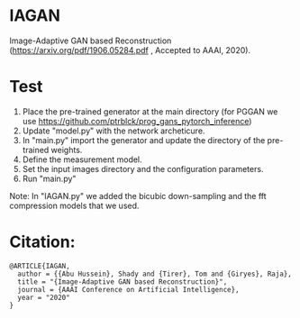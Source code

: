 # IAGAN

Image-Adaptive GAN based Reconstruction (https://arxiv.org/pdf/1906.05284.pdf , Accepted to AAAI, 2020).

# Test
1. Place the pre-trained generator at the main directory (for PGGAN we use https://github.com/ptrblck/prog_gans_pytorch_inference)
2. Update "model.py" with the network archeticure.
3. In "main.py" import the generator and update the directory of the pre-trained weights.
4. Define the measurement model.
5. Set the input images directory and the configuration parameters.
6. Run "main.py"

Note:
In "IAGAN.py" we added the bicubic down-sampling and the fft compression models that we used.

# Citation:

    @ARTICLE{IAGAN,
      author = {{Abu Hussein}, Shady and {Tirer}, Tom and {Giryes}, Raja},
      title = "{Image-Adaptive GAN based Reconstruction}",
      journal = {AAAI Conference on Artificial Intelligence},
      year = "2020"
    }
